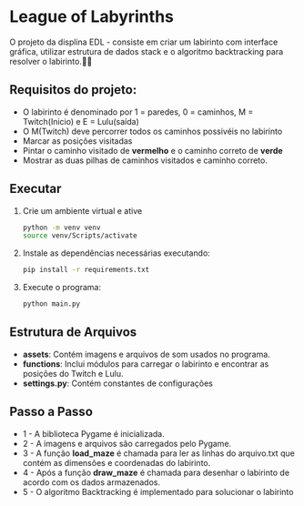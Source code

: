 # League of Labyrinths

O projeto da displina EDL - consiste em criar um labirinto com interface gráfica, utilizar estrutura de dados stack e o algoritmo backtracking para resolver o labirinto.🐀🧀

## Requisitos do projeto:
- O labirinto é denominado por 1 = paredes, 0 = caminhos, M = Twitch(Inicio) e E = Lulu(saída)
- O M(Twitch) deve percorrer todos os caminhos possivéis no labirinto
- Marcar as posições visitadas
- Pintar o caminho visitado de **vermelho** e o caminho correto de **verde**
- Mostrar as duas pilhas de caminhos visitados e caminho correto.

## Executar

1. Crie um ambiente virtual e ative
   ```bash
   python -m venv venv
   source venv/Scripts/activate
   ```

3. Instale as dependências necessárias executando:

    ```bash
    pip install -r requirements.txt
    ```

4. Execute o programa:

    ```bash
    python main.py
    ```

## Estrutura de Arquivos

- **assets**: Contém imagens e arquivos de som usados no programa.
- **functions**: Inclui módulos para carregar o labirinto e encontrar as posições do Twitch e Lulu.
- **settings.py**: Contém constantes de configurações

## Passo a Passo
- 1 - A biblioteca Pygame é inicializada.
- 2 - A imagens e arquivos são carregados pelo Pygame.
- 3 - A função **load_maze** é chamada para ler as linhas do arquivo.txt que contém as dimensões e coordenadas do labirinto.
- 4 - Após a função **draw_maze** é chamada para desenhar o labirinto de acordo com os dados armazenados.
- 5 - O algoritmo Backtracking é implementado para solucionar o labirinto

